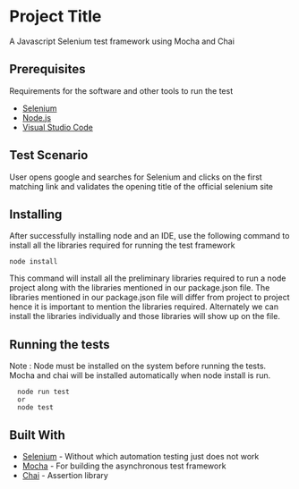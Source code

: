 # Project Title


A Javascript Selenium test framework using Mocha and Chai


## Prerequisites

Requirements for the software and other tools to run the test
- [Selenium](https://www.selenium.dev/)
- [Node.js](https://nodejs.dev/en/download/)
- [Visual Studio Code](https://code.visualstudio.com/?wt.mc_id=vscom_downloads)
  

## Test Scenario

User opens google and searches for Selenium and clicks on the first matching link and validates the opening title of the official selenium site


## Installing

After successfully installing node and an IDE, use the following command to install all the libraries required for running the test framework

    node install

This command will install all the preliminary libraries required to run a node project along with the libraries mentioned in our package.json file.
The libraries mentioned in our package.json file will differ from project to project hence it is important to mention the libraries required. Alternately we 
can install the libraries individually and those libraries will show up on the file.


## Running the tests

Note : Node must be installed on the system before running the tests. Mocha and chai will be installed automatically when node install is run.

      node run test
      or
      node test

## Built With

  - [Selenium](https://www.selenium.dev/) - Without which automation testing just does not work
  - [Mocha](https://mochajs.org/) - For building the asynchronous test framework
  - [Chai](https://www.chaijs.com/) - Assertion library 






